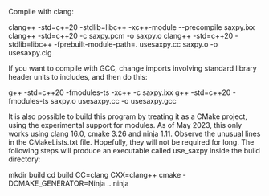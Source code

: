 Compile with clang:

clang++ -std=c++20 -stdlib=libc++ -xc++-module --precompile saxpy.ixx
clang++ -std=c++20 -c saxpy.pcm -o saxpy.o
clang++ -std=c++20 -stdlib=libc++ -fprebuilt-module-path=. usesaxpy.cc saxpy.o -o usesaxpy.clg

If you want to compile with GCC, change imports involving standard
library header units to includes, and then do this:

g++ -std=c++20 -fmodules-ts -xc++ -c saxpy.ixx
g++ -std=c++20 -fmodules-ts saxpy.o usesaxpy.cc -o usesaxpy.gcc

It is also possible to build this program by treating it as
a CMake project, using the experimental support for modules.
As of May 2023, this only works using clang 16.0, cmake 3.26
and ninja 1.11. Observe the unusual lines in the CMakeLists.txt
file. Hopefully, they will not be required for long. The following
steps will produce an executable called use_saxpy inside
the build directory:

mkdir build
cd build
CC=clang CXX=clang++ cmake -DCMAKE_GENERATOR=Ninja ..
ninja

